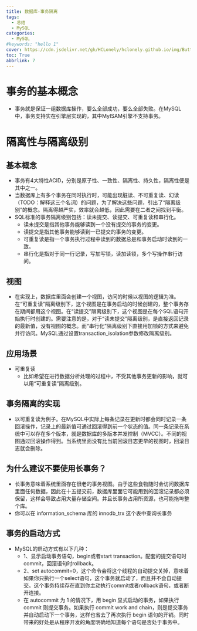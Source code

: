 ```yaml
---
title: 数据库-事务隔离
tags:
  - 总结
  - MySQL
categories:
  - MySQL
#keywords: "hello 1"
cover: https://cdn.jsdelivr.net/gh/HCLonely/hclonely.github.io/img/Butterfly/006.webp
toc: True
abbrlink: 7
---
```

# 事务的基本概念
  - 事务就是保证一组数据库操作，要么全部成功，要么全部失败。在MySQL中，事务支持实在引擎层实现的，其中MyISAM引擎不支持事务。
# 隔离性与隔离级别
## 基本概念
- 事务有4大特性ACID，分别是原子性、一致性、隔离性、持久性，隔离性便是其中之一。
- 当数据库上有多个事务在同时执行时，可能出现脏读、不可重复读、幻读（TODO：解释这三个名词）的问题，为了解决这些问题，引出了“隔离级别”的概念。隔离得越严实，效率就会越低，因此需要在二者之间找到平衡。
- SQL标准的事务隔离级别包括：读未提交、读提交、可重复读和串行化。
  - 读未提交是指其他事务能够读到一个没有提交的事务的变更。
  - 读提交是指其他事务能够读到一已提交的事务的变更。
  - 可重复读是指一个事务执行过程中读到的数据总是和事务启动时读到的一致。
  - 串行化是指对于同一行记录，写加写锁，读加读锁，多个写操作串行访问。
## 视图
  - 在实现上，数据库里面会创建一个视图，访问的时候以视图的逻辑为准。在“可重复读”隔离级别下，这个视图是在事务启动的时候创建的，整个事务存在期间都用这个视图。在“读提交”隔离级别下，这个视图是在每个SQL语句开始执行时创建的。需要注意的是，对于“读未提交”隔离级别，是直接返回记录的最新值，没有视图的概念。而“串行化”隔离级别下直接用加锁的方式来避免并行访问。MySQL通过设置transaction_isolation参数修改隔离级别。
## 应用场景
- 可重复读
  - 比如希望在进行数据分析处理的过程中，不受其他事务更新的影响，就可以用“可重复读”隔离级别。
## 事务隔离的实现
  - 以可重复读为例子。在MySQL中实际上每条记录在更新时都会同时记录一条回滚操作，记录上的最新值可通过回滚得到前一个状态的值。同一条记录在系统中可以存在多个版本，就是数据库的多版本并发控制（MVCC）。不同的视图通过回滚操作得到。当系统里面没有比当前回滚日志更早的视图时，回滚日志就会删除。
## 为什么建议不要使用长事务？
  - 长事务意味着系统里面存在很老的事务视图。由于这些食物随时会访问数据库里面任何数据，因此在十五提交前，数据库里面它可能用到的回滚记录都必须保留，这样会导致占用大量存储空间。并且长事务占用所资源，也可能拖垮整个库。
  - 你可以在 information_schema 库的 innodb_trx 这个表中查询长事务
## 事务的启动方式
  - MySQL的启动方式有以下几种：
    - 1、显示启动事务语句，begin或者start transaction。配套的提交语句时commit，回滚语句时rollback。
    - 2、set autocommit=0，这个命令会将这个线程的自动提交关掉，意味着如果你只执行一个select语句，这个事务就启动了，而且并不会自动提交。这个事务持续存在直到你主动执行commit或者rollback语句，或者断开连接。
    - 在 autocommit 为 1 的情况下，用 begin 显式启动的事务，如果执行 commit 则提交事务。如果执行 commit work and chain，则是提交事务并自动启动下一个事务，这样也省去了再次执行 begin 语句的开销。同时带来的好处是从程序开发的角度明确地知道每个语句是否处于事务中。




